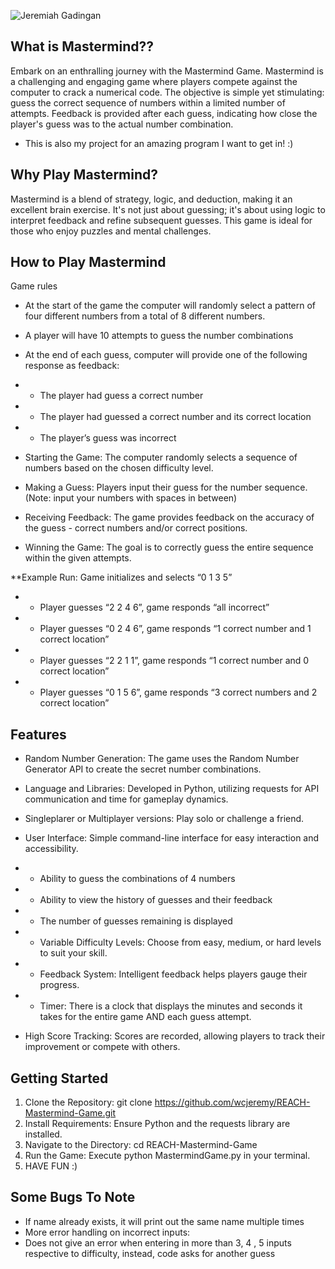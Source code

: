 ![Jeremiah Gadingan](https://github.com/wcjeremy/REACH-Mastermind-Game/assets/116251775/4b029c04-4792-4272-a575-68d559ad0ecd)



## What is Mastermind??
 
Embark on an enthralling journey with the Mastermind Game. Mastermind is a challenging and engaging game where players compete against the computer to crack a numerical code. The objective is simple yet stimulating: guess the correct sequence of numbers within a limited number of attempts. Feedback is provided after each guess, indicating how close the player's guess was to the actual number combination. 
* This is also my project for an amazing program I want to get in! :)

## Why Play Mastermind?

Mastermind is a blend of strategy, logic, and deduction, making it an excellent brain exercise. It's not just about guessing; it's about using logic to interpret feedback and refine subsequent guesses. This game is ideal for those who enjoy puzzles and mental challenges.

## How to Play Mastermind 

Game rules
*	At the start of the game the computer will randomly select a pattern of four different numbers from a total of 8 different numbers.
*	A player will have 10 attempts to guess the number combinations
*	At the end of each guess, computer will provide one of the following response as feedback:
* *	The player had guess a correct number
* *	The player had guessed a correct number and its correct location
* *	The player’s guess was incorrect

* Starting the Game: The computer randomly selects a sequence of numbers based on the chosen difficulty level.
* Making a Guess: Players input their guess for the number sequence. (Note: input your numbers with spaces in between)
* Receiving Feedback: The game provides feedback on the accuracy of the guess - correct numbers and/or correct positions.
* Winning the Game: The goal is to correctly guess the entire sequence within the given attempts.

**Example Run:
Game initializes and selects “0 1 3 5”
* * Player guesses “2 2 4 6”, game responds “all incorrect”
* * Player guesses “0 2 4 6”, game responds “1 correct number and 1 correct location”
* * Player guesses “2 2 1 1”, game responds “1 correct number and 0 correct location”
* * Player guesses “0 1 5 6”, game responds “3 correct numbers and 2 correct location”


## Features

* Random Number Generation: The game uses the Random Number Generator API to create the secret number combinations.
* Language and Libraries: Developed in Python, utilizing requests for API communication and time for gameplay dynamics.
* Singleplarer or Multiplayer versions: Play solo or challenge a friend.
* User Interface: Simple command-line interface for easy interaction and accessibility.
* * Ability to guess the combinations of 4 numbers
* * Ability to view the history of guesses and their feedback
* * The number of guesses remaining is displayed
* * Variable Difficulty Levels: Choose from easy, medium, or hard levels to suit your skill.
* * Feedback System: Intelligent feedback helps players gauge their progress.
* * Timer: There is a clock that displays the minutes and seconds it takes for the entire game AND each guess attempt.



* High Score Tracking: Scores are recorded, allowing players to track their improvement or compete with others.

## Getting Started

1. Clone the Repository: git clone https://github.com/wcjeremy/REACH-Mastermind-Game.git 
2. Install Requirements: Ensure Python and the requests library are installed.
3. Navigate to the Directory: cd REACH-Mastermind-Game
4. Run the Game: Execute python MastermindGame.py in your terminal.
5. HAVE FUN :)


## Some Bugs To Note 

* If name already exists, it will print out the same name multiple times
* More error handling on incorrect inputs:
* Does not give an error when entering in more than 3, 4 , 5  inputs respective to difficulty, instead, code asks for another guess

